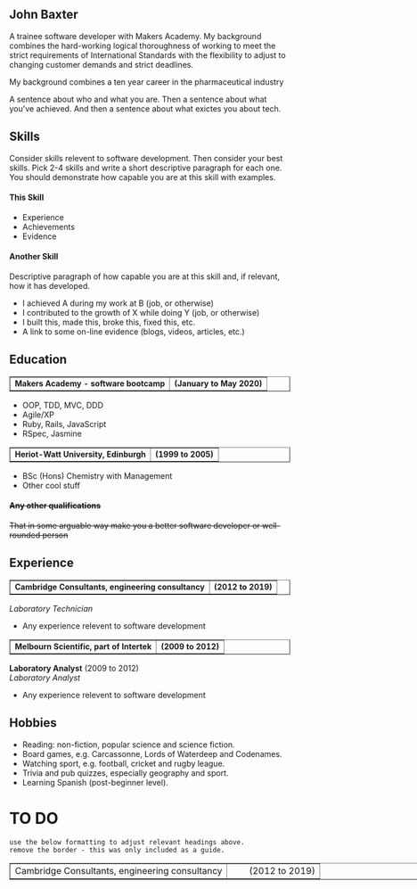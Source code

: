 ## John Baxter

A trainee software developer with Makers Academy. My background combines the hard-working logical thoroughness of working to meet the strict requirements of International Standards with the flexibility to adjust to changing customer demands and strict deadlines. 

My background combines a ten year career in the pharmaceutical industry

A sentence about who and what you are. Then a sentence about what you've achieved. And then a sentence about what exictes you about tech.

## Skills

Consider skills relevent to software development. Then consider your best skills. Pick 2-4 skills and write a short descriptive paragraph for each one. You should demonstrate how capable you are at this skill with examples.

#### This Skill

- Experience
- Achievements
- Evidence

#### Another Skill

Descriptive paragraph of how capable you are at this skill and, if relevant, how it has developed.

- I achieved A during my work at B (job, or otherwise)
- I contributed to the growth of X while doing Y (job, or otherwise)
- I built this, made this, broke this, fixed this, etc.
- A link to some on-line evidence (blogs, videos, articles, etc.)

## Education
<table border="1", width=935px>
 <tr>
    <td><b style="font-size:14px">Makers Academy - software bootcamp</b></td>
    <td><b style="font-size:14px"style="text-align: right">(January to May 2020)</b></td>
 </tr>
</table>

- OOP, TDD, MVC, DDD
- Agile/XP
- Ruby, Rails, JavaScript
- RSpec, Jasmine

<table border="1", width=935px>
 <tr>
    <td><b style="font-size:14px">Heriot-Watt University, Edinburgh</b></td>
    <td><b style="font-size:14px"style="text-align: right">(1999 to 2005)</b></td>
 </tr>
</table>


- BSc (Hons) Chemistry with Management
- Other cool stuff

#### ~~Any other qualifications~~

~~That in some arguable way make you a better software developer or well-rounded person~~

## Experience
<table border="1", width=935px>
 <tr>
    <td><b style="font-size:14px">Cambridge Consultants, engineering consultancy</b></td>
    <td><b style="font-size:14px" style="text-align: right">(2012 to 2019)</b></td>
 </tr>
</table>

*Laboratory Technician*  
- Any experience relevent to software development

<table border="1", width=935px>
 <tr>
    <td><b style="font-size:14px">Melbourn Scientific, part of Intertek</b></td>
    <td><b style="font-size:14px", style="text-align: right">(2009 to 2012)</b></td>
 </tr>
</table>

**Laboratory Analyst** (2009 to 2012)   
*Laboratory Analyst*  
- Any experience relevent to software development

## Hobbies

- Reading: non-fiction, popular science and science fiction.
- Board games, e.g. Carcassonne, Lords of Waterdeep and Codenames.
- Watching sport, e.g. football, cricket and rugby league.
- Trivia and pub quizzes, especially geography and sport.
- Learning Spanish (post-beginner level).


# TO DO
```
use the below formatting to adjust relevant headings above.
remove the border - this was only included as a guide.
```

<table border="1" style="width: 737px">
    <colgroup>
       <col span="1" style="width: 70%;">
       <col span="1" style="width: 30%;">
    </colgroup>
    <tbody>
        <tr>
            <td style="text-align:left;">Cambridge Consultants, engineering consultancy</td>
            <td style="text-align:right;">(2012 to 2019)</td>
        </tr>
    </tbody>
</table>